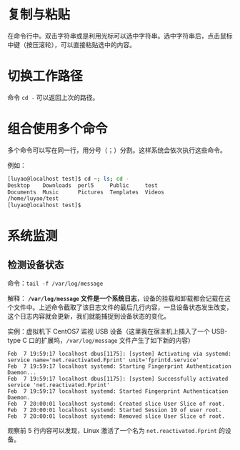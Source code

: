 # 复制与粘贴

在命令行中。双击字符串或是利用光标可以选中字符串。选中字符串后，点击鼠标中键（按压滚轮），可以直接粘贴选中的内容。



# 切换工作路径

命令 `cd -` 可以返回上次的路径。

# 组合使用多个命令

多个命令可以写在同一行，用分号（；）分割。这样系统会依次执行这些命令。



例如：

```bash
[luyao@localhost test]$ cd ~; ls; cd -
Desktop    Downloads  perl5     Public     test
Documents  Music      Pictures  Templates  Videos
/home/luyao/test
[luyao@localhost test]$ 
```



# 系统监测

## 检测设备状态

命令：`tail -f /var/log/message`

解释： **`/var/log/message` 文件是一个系统日志**，设备的挂载和卸载都会记载在这个文件中。上述命令截取了该日志文件的最后几行内容，一旦设备状态发生改变，这个日志内容就会更新，我们就能捕捉到设备状态的变化。

实例：虚拟机下 CentOS7 监视 USB 设备（这里我在宿主机上插入了一个 USB-type C 口的扩展坞，`/var/log/message`  文件产生了如下新的内容）

```
Feb  7 19:59:17 localhost dbus[1175]: [system] Activating via systemd: service name='net.reactivated.Fprint' unit='fprintd.service'
Feb  7 19:59:17 localhost systemd: Starting Fingerprint Authentication Daemon...
Feb  7 19:59:17 localhost dbus[1175]: [system] Successfully activated service 'net.reactivated.Fprint'
Feb  7 19:59:17 localhost systemd: Started Fingerprint Authentication Daemon.
Feb  7 20:00:01 localhost systemd: Created slice User Slice of root.
Feb  7 20:00:01 localhost systemd: Started Session 19 of user root.
Feb  7 20:00:01 localhost systemd: Removed slice User Slice of root.
```

观察前 5 行内容可以发现，Linux 激活了一个名为 `net.reactivated.Fprint` 的设备。



